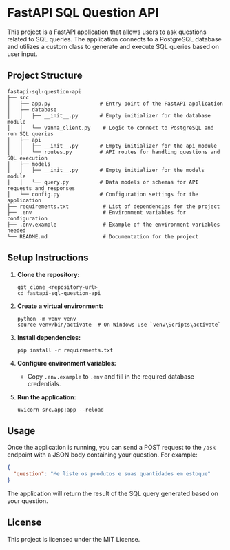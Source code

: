 # FastAPI SQL Question API

This project is a FastAPI application that allows users to ask questions related to SQL queries. The application connects to a PostgreSQL database and utilizes a custom class to generate and execute SQL queries based on user input.

## Project Structure

```
fastapi-sql-question-api
├── src
│   ├── app.py                # Entry point of the FastAPI application
│   ├── database
│   │   ├── __init__.py       # Empty initializer for the database module
│   │   └── vanna_client.py    # Logic to connect to PostgreSQL and run SQL queries
│   ├── api
│   │   ├── __init__.py       # Empty initializer for the api module
│   │   └── routes.py         # API routes for handling questions and SQL execution
│   ├── models
│   │   ├── __init__.py       # Empty initializer for the models module
│   │   └── query.py          # Data models or schemas for API requests and responses
│   └── config.py             # Configuration settings for the application
├── requirements.txt           # List of dependencies for the project
├── .env                       # Environment variables for configuration
├── .env.example               # Example of the environment variables needed
└── README.md                  # Documentation for the project
```

## Setup Instructions

1. **Clone the repository:**
   ```
   git clone <repository-url>
   cd fastapi-sql-question-api
   ```

2. **Create a virtual environment:**
   ```
   python -m venv venv
   source venv/bin/activate  # On Windows use `venv\Scripts\activate`
   ```

3. **Install dependencies:**
   ```
   pip install -r requirements.txt
   ```

4. **Configure environment variables:**
   - Copy `.env.example` to `.env` and fill in the required database credentials.

5. **Run the application:**
   ```
   uvicorn src.app:app --reload
   ```

## Usage

Once the application is running, you can send a POST request to the `/ask` endpoint with a JSON body containing your question. For example:

```json
{
  "question": "Me liste os produtos e suas quantidades em estoque"
}
```

The application will return the result of the SQL query generated based on your question.

## License

This project is licensed under the MIT License.